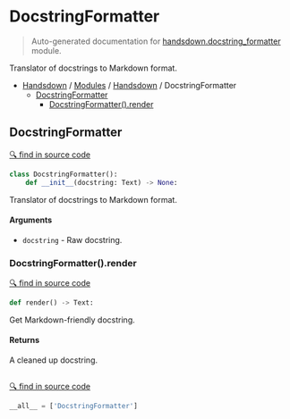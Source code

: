 # DocstringFormatter

> Auto-generated documentation for [handsdown.docstring_formatter](https://github.com/vemel/handsdown/blob/master/handsdown/docstring_formatter.py) module.

Translator of docstrings to Markdown format.

- [Handsdown](../README.md#-handsdown---python-documentation-generator) / [Modules](../MODULES.md#modules) / [Handsdown](index.md#handsdown) / DocstringFormatter
  - [DocstringFormatter](#docstringformatter)
    - [DocstringFormatter().render](#docstringformatterrender)

## DocstringFormatter

[🔍 find in source code](https://github.com/vemel/handsdown/blob/master/handsdown/docstring_formatter.py#L13)

```python
class DocstringFormatter():
    def __init__(docstring: Text) -> None:
```

Translator of docstrings to Markdown format.

#### Arguments

- `docstring` - Raw docstring.

### DocstringFormatter().render

[🔍 find in source code](https://github.com/vemel/handsdown/blob/master/handsdown/docstring_formatter.py#L62)

```python
def render() -> Text:
```

Get Markdown-friendly docstring.

#### Returns

A cleaned up docstring.

## 

[🔍 find in source code](https://github.com/vemel/handsdown/blob/master/handsdown/docstring_formatter.py#L10)

```python
__all__ = ['DocstringFormatter']
```
